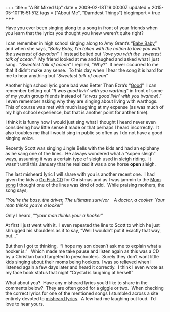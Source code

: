 +++
title = "A Bit Mixed Up"
date = 2009-02-18T19:00:00Z
updated = 2015-05-10T15:51:51Z
tags = ["About Me", "Darndest Things"]
blogimport = true 
+++

Have you ever been singing along to a song in front of your friends when you learn that the lyrics you thought you knew weren’t quite right?

I can remember in high school singing along to Amy Grant’s “[Baby Baby](http://www.youtube.com/watch?v=46QAjaCg5Yc)” and when she says, “_Baby Baby, I’m taken with the notion to love you with the sweetest of devotion_”&#160; I instead belted out “_love you with the&#160; sweetest talk of ocean._”&#160; My friend looked at me and laughed and asked what I just sang.&#160; “_Sweetest talk of ocean_” I replied, “Why?”&#160; It never occurred to me that it didn’t make any sense.&#160; To this day when I hear the song it is hard for me to hear anything but “_Sweetest talk of ocean_”&#160;&#160; 

Another high school lyric gone bad was Better Than Ezra’s “[Good](http://www.sing365.com/music/Lyric.nsf/Good-lyrics-Better-Than-Ezra/C01FC2F6D8AF86FE48256897000CFC22)”&#160; I can remember belting out “_It was good livin’ with you warthog_” in front of some of my youth group friends instead of “_It was good livin’ with you (wahow_).”&#160; I even remember asking why they are singing about living with warthogs.&#160;&#160; This of course was met with much laughing at my expense (as was much of my high school experience, but that is another point for anther time). 

I think it is funny how I would just sing what I thought I heard never even considering how little sense it made or that perhaps I heard incorrectly.&#160; It also troubles me that I would sing in public so often as I do not have a good singing voice.&#160; 

Recently Scott was singing Jingle Bells with the kids and had an epiphany as he sang one of the lines.&#160; He always wondered what a “sopen sleigh” ways, assuming it was a certain type of sleigh used in sleigh riding.&#160; It wasn’t until this January that he realized it was a one horse **open** sleigh.

The last misheard lyric I will share with you is another recent one.&#160; I had given the kids a [Go Fish CD](http://www.gofishguys.com/cms/) for Christmas and as I was jammin to the [Mom song](http://www.youtube.com/watch?v=Wkc9-SvqfDM) I thought one of the lines was kind of odd.&#160; While praising mothers, the song says, 

_“You’re the boss, the driver, The ultimate survivor&#160;&#160;&#160; A doctor, a cooker&#160; Your man thinks you’re a looker”_ 

Only I heard, &quot;“_your man thinks your a hooker_”

At first I just went with it.&#160; I even repeated the line to Scott to which he just shrugged his shoulders as if to say, “Well I wouldn’t put it exactly that way, but…”

But then I got to thinking,&#160; “I hope my son doesn’t ask me to explain what a hooker is.”&#160;&#160; Which made me take pause and listen again as this was a CD by a Christian band targeted to preschoolers.&#160; Surely they don’t want little kids singing about their moms being hookers. I was so relieved when I listened again a few days later and heard it correctly.&#160; I think I even wrote as my face book status that night “Crystal is laughing at herself”

What about you?&#160; Have any misheard lyrics you’d like to share in the comments below?&#160; They are often good for a giggle or two.&#160; When checking the correct lyrics for one of the mentioned songs I stumbled across a site entirely devoted to [misheard lyrics](http://www.amiright.com/misheard/).&#160; A few had me laughing out loud.&#160; I’d love to hear yours.&#160; 
